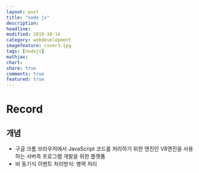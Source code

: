 ```yaml
---
layout: post
title: "node js"
description: 
headline: 
modified: 2019-10-14
category: webdevelopment
imagefeature: cover3.jpg
tags: [nodejs]
mathjax: 
chart: 
share: true
comments: true
featured: true
---
```


# Record
## 개념
- 구글 크롬 브라우저에서 JavaScript 코드를 처리하기 위한 엔진인 V8엔진을 사용하는 서버측 프로그램 개발을 위한 플랫폼
- 비 동기식 이벤트 처리방식: 병력 처리